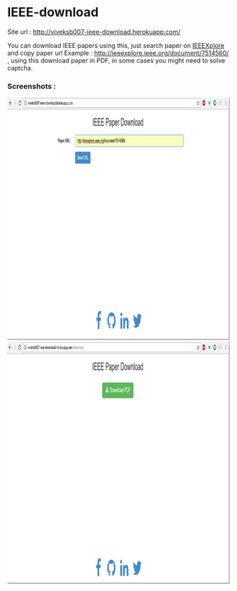 # IEEE-download

Site url : http://viveksb007-ieee-download.herokuapp.com/

You can download IEEE papers using this, just search paper on [IEEEXplore](http://ieeexplore.ieee.org/Xplore/home.jsp) and copy
paper url Example : http://ieeexplore.ieee.org/document/7514560/ , using this download paper in PDF, in some cases you might need 
to solve captcha.

### Screenshots :
<div>
<img src='/shots/sh1.png' width='950' height='550'>
<img src='/shots/sh2.png' width='950' height='550'>
</div>
